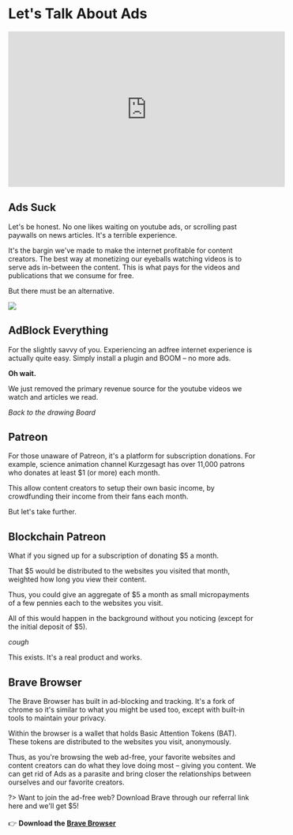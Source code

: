 # Let's Talk About Ads

<iframe width="560" height="315" src="https://www.youtube.com/embed/oAeNnaDDXek?start=114" frameborder="0" allow="autoplay; encrypted-media" allowfullscreen></iframe>

## Ads Suck

Let's be honest. No one likes waiting on youtube ads, or scrolling past paywalls on news articles. It's a terrible experience.

It's the bargin we've made to make the internet profitable for content creators. The best way at monetizing our eyeballs watching videos is to serve ads in-between the content. This is what pays for the videos and publications that we consume for free.

But there must be an alternative.

![](https://media.wired.com/photos/5a862962f6b8e47907fd8937/master/w_1164,c_limit/google_adblocker-FINAL.jpg)

## AdBlock Everything

For the slightly savvy of you. Experiencing an adfree internet experience is actually quite easy. Simply install a plugin and BOOM – no more ads.

**Oh wait.**

We just removed the primary revenue source for the youtube videos we watch and articles we read.

*Back to the drawing Board*

## Patreon

For those unaware of Patreon, it's a platform for subscription donations. For example, science animation channel Kurzgesagt has over 11,000 patrons who donates at least $1 (or more) each month. 

This allow content creators to setup their own basic income, by crowdfunding their income from their fans each month.

But let's take further.

## Blockchain Patreon

What if you signed up for a subscription of donating $5 a month.

That $5 would be distributed to the websites you visited that month, weighted how long you view their content.

Thus, you could give an aggregate of $5 a month as small micropayments of a few pennies each to the websites you visit. 

All of this would happen in the background without you noticing (except for the initial deposit of $5).

*cough*

This exists. It's a real product and works.

## Brave Browser

The Brave Browser has built in ad-blocking and tracking. It's a fork of chrome so it's similar to what you might be used too, except with built-in tools to maintain your privacy.

Within the browser is a wallet that holds Basic Attention Tokens (BAT). These tokens are distributed to the websites you visit, anonymously.

Thus, as you're browsing the web ad-free, your favorite websites and content creators can do what they love doing most – giving you content. We can get rid of Ads as a parasite and bring closer the relationships between ourselves and our favorite creators.

?> Want to join the ad-free web? Download Brave through our referral link here and we'll get $5!<br><br> 👉 **Download the [Brave Browser](https://brave.com/thb170)**